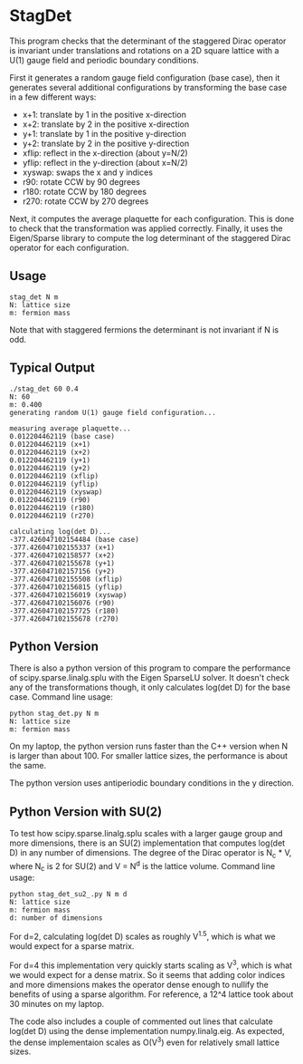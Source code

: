 # StagDet

This program checks that the determinant of the staggered Dirac operator is
invariant under translations and rotations on a 2D square lattice with a U(1)
gauge field and periodic boundary conditions.

First it generates a random gauge field configuration (base case), then it
generates several additional configurations by transforming the base case in a
few different ways:

- x+1: translate by 1 in the positive x-direction
- x+2: translate by 2 in the positive x-direction
- y+1: translate by 1 in the positive y-direction
- y+2: translate by 2 in the positive y-direction
- xflip: reflect in the x-direction (about y=N/2)
- yflip: reflect in the y-direction (about x=N/2)
- xyswap: swaps the x and y indices
- r90: rotate CCW by 90 degrees
- r180: rotate CCW by 180 degrees
- r270: rotate CCW by 270 degrees

Next, it computes the average plaquette for each configuration. This is done to
check that the transformation was applied correctly. Finally, it uses the
Eigen/Sparse library to compute the log determinant of the staggered Dirac
operator for each configuration.

## Usage

    stag_det N m
    N: lattice size
    m: fermion mass

Note that with staggered fermions the determinant is not invariant if N is odd.

## Typical Output

    ./stag_det 60 0.4
    N: 60
    m: 0.400
    generating random U(1) gauge field configuration...

    measuring average plaquette...
    0.012204462119 (base case)
    0.012204462119 (x+1)
    0.012204462119 (x+2)
    0.012204462119 (y+1)
    0.012204462119 (y+2)
    0.012204462119 (xflip)
    0.012204462119 (yflip)
    0.012204462119 (xyswap)
    0.012204462119 (r90)
    0.012204462119 (r180)
    0.012204462119 (r270)

    calculating log(det D)...
    -377.426047102154484 (base case)
    -377.426047102155337 (x+1)
    -377.426047102158577 (x+2)
    -377.426047102155678 (y+1)
    -377.426047102157156 (y+2)
    -377.426047102155508 (xflip)
    -377.426047102156815 (yflip)
    -377.426047102156019 (xyswap)
    -377.426047102156076 (r90)
    -377.426047102157725 (r180)
    -377.426047102155678 (r270)

## Python Version

There is also a python version of this program to compare the performance of
scipy.sparse.linalg.splu with the Eigen SparseLU solver. It doesn't check any
of the transformations though, it only calculates log(det D) for the base case.
Command line usage:

    python stag_det.py N m
    N: lattice size
    m: fermion mass

On my laptop, the python version runs faster than the C++ version when N is
larger than about 100. For smaller lattice sizes, the performance is about
the same.

The python version uses antiperiodic boundary conditions in the y direction.

## Python Version with SU(2)

To test how scipy.sparse.linalg.splu scales with a larger gauge group and
more dimensions, there is an SU(2) implementation that computes log(det D)
in any number of dimensions. The degree of the Dirac operator is
N<sub>c</sub> * V, where N<sub>c</sub> is 2 for SU(2) and V = N<sup>d</sup> is
the lattice volume. Command line usage:

    python stag_det_su2_.py N m d
    N: lattice size
    m: fermion mass
    d: number of dimensions

For d=2, calculating log(det D) scales as roughly V<sup>1.5</sup>, which is
what we would expect for a sparse matrix.

For d=4 this implementation very quickly starts scaling as V<sup>3</sup>, which
is what we would expect for a dense matrix. So it seems that adding color
indices and more dimensions makes the operator dense enough to nullify the
benefits of using a sparse algorithm. For reference, a 12^4 lattice took about
30 minutes on my laptop.

The code also includes a couple of commented out lines that calculate
log(det D) using the dense implementation numpy.linalg.eig. As expected, the
dense implementaion scales as O(V<sup>3</sup>) even for relatively small
lattice sizes.
